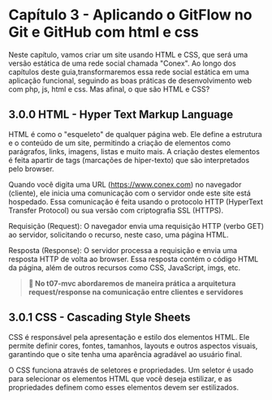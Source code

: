 # Capítulo 3 - Aplicando o GitFlow no Git e GitHub com html e css

Neste capítulo, vamos criar um site usando HTML e CSS, que será uma versão estática de uma rede social chamada "Conex". Ao longo dos capítulos deste guia,transformaremos essa rede social estática em uma aplicação funcional, seguindo as boas práticas de desenvolvimento web com php, js, html e css. Mas afinal, o que são HTML e CSS? 

## 3.0.0 HTML - Hyper Text Markup Language

HTML é como o "esqueleto" de qualquer página web. Ele define a estrutura e o conteúdo de um site, permitindo a criação de elementos como parágrafos, links, imagens, listas e muito mais. A criação destes elementos é feita apartir de tags (marcações de hiper-texto) que são interpretados pelo browser.

Quando você digita uma URL (https://www.conex.com) no navegador (cliente), ele inicia uma comunicação com o servidor onde este site está hospedado. Essa comunicação é feita usando o protocolo HTTP (HyperText Transfer Protocol) ou sua versão com criptografia SSL (HTTPS).

Requisição (Request): O navegador envia uma requisição HTTP (verbo GET) ao servidor, solicitando o recurso, neste caso, uma página HTML.

Resposta (Response): O servidor processa a requisição e envia uma resposta HTTP de volta ao browser. Essa resposta contém o código HTML da página, além de outros recursos como CSS, JavaScript, imgs, etc.

> **🚨 No t07-mvc abordaremos de maneira prática a arquitetura request/response na comunicação entre clientes e servidores**

## 3.0.1 CSS - Cascading Style Sheets

CSS é responsável pela apresentação e estilo dos elementos HTML. Ele permite definir cores, fontes, tamanhos, layouts e outros aspectos visuais, garantindo que o site tenha uma aparência agradável ao usuário final.

O CSS funciona através de seletores e propriedades. Um seletor é usado para selecionar os elementos HTML que você deseja estilizar, e as propriedades definem como esses elementos devem ser estilizados.


